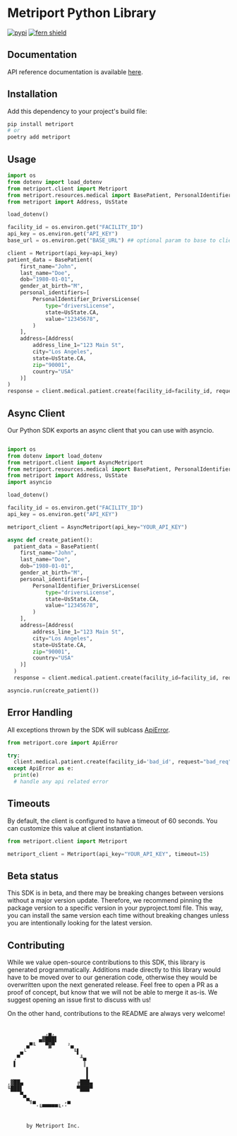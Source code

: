# Metriport Python Library

[![pypi](https://img.shields.io/pypi/v/fern-metriport.svg)](https://pypi.python.org/pypi/fern-metriport)
[![fern shield](https://img.shields.io/badge/%F0%9F%8C%BF-SDK%20generated%20by%20Fern-brightgreen)](https://buildwithfern.com/?utm_source=metriport/metriport-python/readme)

## Documentation

API reference documentation is available [here](https://docs.metriport.com/home/welcome).

## Installation

Add this dependency to your project's build file:

```bash
pip install metriport
# or
poetry add metriport
```

## Usage
```python
import os
from dotenv import load_dotenv
from metriport.client import Metriport
from metriport.resources.medical import BasePatient, PersonalIdentifier_DriversLicense
from metriport import Address, UsState

load_dotenv()

facility_id = os.environ.get("FACILITY_ID")
api_key = os.environ.get("API_KEY")
base_url = os.environ.get("BASE_URL") ## optional param to base to client if want to point to sandbox url.

client = Metriport(api_key=api_key)
patient_data = BasePatient(
    first_name="John",
    last_name="Doe",
    dob="1980-01-01",
    gender_at_birth="M",
    personal_identifiers=[
        PersonalIdentifier_DriversLicense(
            type="driversLicense",
            state=UsState.CA,
            value="12345678",
        )
    ],
    address=[Address(
        address_line_1="123 Main St",
        city="Los Angeles",
        state=UsState.CA,
        zip="90001",
        country="USA"
    )]
)
response = client.medical.patient.create(facility_id=facility_id, request=patient_data)
```

## Async Client
Our Python SDK exports an async client that you can use with asyncio. 

```python

import os
from dotenv import load_dotenv
from metriport.client import AsyncMetriport
from metriport.resources.medical import BasePatient, PersonalIdentifier_DriversLicense
from metriport import Address, UsState
import asyncio

load_dotenv()

facility_id = os.environ.get("FACILITY_ID")
api_key = os.environ.get("API_KEY")

metriport_client = AsyncMetriport(api_key="YOUR_API_KEY")

async def create_patient():
  patient_data = BasePatient(
    first_name="John",
    last_name="Doe",
    dob="1980-01-01",
    gender_at_birth="M",
    personal_identifiers=[
        PersonalIdentifier_DriversLicense(
            type="driversLicense",
            state=UsState.CA,
            value="12345678",
        )
    ],
    address=[Address(
        address_line_1="123 Main St",
        city="Los Angeles",
        state=UsState.CA,
        zip="90001",
        country="USA"
    )]
  )
  response = client.medical.patient.create(facility_id=facility_id, request=patient_data)

asyncio.run(create_patient())
```

## Error Handling
All exceptions thrown by the SDK will sublcass [ApiError](./src/metriport/core/api_error.py). 

```python
from metriport.core import ApiError

try:
  client.medical.patient.create(facility_id='bad_id', request="bad_req")
except ApiError as e:  
  print(e) 
  # handle any api related error
```

## Timeouts
By default, the client is configured to have a timeout of 60 seconds. You can customize this value at client instantiation.

```python
from metriport.client import Metriport

metriport_client = Metriport(api_key="YOUR_API_KEY", timeout=15)
```

## Beta status

This SDK is in beta, and there may be breaking changes between versions without a major version update. Therefore, we recommend pinning the package version to a specific version in your pyproject.toml file. This way, you can install the same version each time without breaking changes unless you are intentionally looking for the latest version.

## Contributing

While we value open-source contributions to this SDK, this library is generated programmatically. Additions made directly to this library would have to be moved over to our generation code, otherwise they would be overwritten upon the next generated release. Feel free to open a PR as a proof of concept, but know that we will not be able to merge it as-is. We suggest opening an issue first to discuss with us!

On the other hand, contributions to the README are always very welcome!

##

```
            ,▄,
          ▄▓███▌
      ▄▀╙   ▀▓▀    ²▄
    ▄└               ╙▌
  ,▀                   ╨▄
  ▌                     ║
                         ▌
                         ▌
,▓██▄                 ╔███▄
╙███▌                 ▀███▀
    ▀▄
      ▀╗▄         ,▄
         '╙▀▀▀▀▀╙''


      by Metriport Inc.

```
